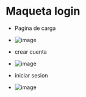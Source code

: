# Maqueta login
- Pagina de carga
- ![image](https://github.com/user-attachments/assets/6738b95f-df04-4d14-91f4-def90ca389a8)

- crear cuenta
- ![image](https://github.com/user-attachments/assets/ac204929-167d-42fa-a510-6c01dd0d9891)

- iniciar sesion
- ![image](https://github.com/user-attachments/assets/04e7727f-1b33-4872-94a4-f6b3bc86043b)
